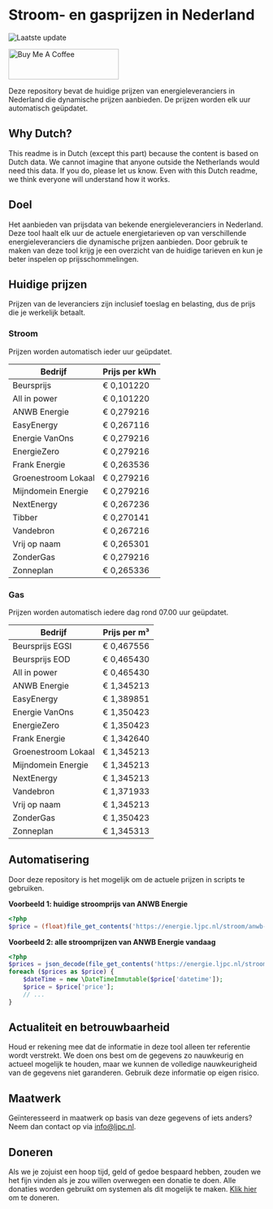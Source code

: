 # Stroom- en gasprijzen in Nederland

![Laatste update](https://img.shields.io/badge/laatste%20update-2025--01--28%2014%3A00%20CET-brightgreen)

<a href="https://www.buymeacoffee.com/Lars-" target="_blank"><img src="https://cdn.buymeacoffee.com/buttons/v2/default-orange.png" alt="Buy Me A Coffee" height="60" style="height: 60px !important;width: 217px !important;" ></a>

Deze repository bevat de huidige prijzen van energieleveranciers in Nederland die dynamische prijzen aanbieden. De prijzen worden elk uur automatisch geüpdatet.

## Why Dutch?

This readme is in Dutch (except this part) because the content is based on Dutch data. We cannot imagine that anyone outside the Netherlands would need this data. If you do, please let us know. Even with this Dutch readme, we think
everyone will understand how it works.

## Doel

Het aanbieden van prijsdata van bekende energieleveranciers in Nederland. Deze tool haalt elk uur de actuele energietarieven op van verschillende energieleveranciers die dynamische prijzen aanbieden. Door gebruik te maken van deze tool
krijg je een overzicht van de huidige tarieven en kun je beter inspelen op prijsschommelingen.

## Huidige prijzen

Prijzen van de leveranciers zijn inclusief toeslag en belasting, dus de prijs die je werkelijk betaalt.

### Stroom

Prijzen worden automatisch ieder uur geüpdatet.

 Bedrijf | Prijs per kWh 
---------|---------------
Beursprijs | € 0,101220
All in power | € 0,101220
ANWB Energie | € 0,279216
EasyEnergy | € 0,267116
Energie VanOns | € 0,279216
EnergieZero | € 0,279216
Frank Energie | € 0,263536
Groenestroom Lokaal | € 0,279216
Mijndomein Energie | € 0,279216
NextEnergy | € 0,267236
Tibber | € 0,270141
Vandebron | € 0,267216
Vrij op naam | € 0,265301
ZonderGas | € 0,279216
Zonneplan | € 0,265336


### Gas

Prijzen worden automatisch iedere dag rond 07.00 uur geüpdatet.

 Bedrijf | Prijs per m³ 
---------|--------------
Beursprijs EGSI | € 0,467556
Beursprijs EOD | € 0,465430
All in power | € 0,465430
ANWB Energie | € 1,345213
EasyEnergy | € 1,389851
Energie VanOns | € 1,350423
EnergieZero | € 1,350423
Frank Energie | € 1,342640
Groenestroom Lokaal | € 1,345213
Mijndomein Energie | € 1,345213
NextEnergy | € 1,345213
Vandebron | € 1,371933
Vrij op naam | € 1,345213
ZonderGas | € 1,350423
Zonneplan | € 1,345313


## Automatisering

Door deze repository is het mogelijk om de actuele prijzen in scripts te gebruiken.

**Voorbeeld 1: huidige stroomprijs van ANWB Energie**

```php
<?php
$price = (float)file_get_contents('https://energie.ljpc.nl/stroom/anwb-energie-nu.txt');

```

**Voorbeeld 2: alle stroomprijzen van ANWB Energie vandaag**

```php
<?php
$prices = json_decode(file_get_contents('https://energie.ljpc.nl/stroom/all-in-power-vandaag.json'),true);
foreach ($prices as $price) {
    $dateTime = new \DateTimeImmutable($price['datetime']);
    $price = $price['price'];
    // ...
}
```

## Actualiteit en betrouwbaarheid

Houd er rekening mee dat de informatie in deze tool alleen ter referentie wordt verstrekt. We doen ons best om de gegevens zo nauwkeurig en actueel mogelijk te houden, maar we kunnen de volledige nauwkeurigheid van de gegevens niet
garanderen. Gebruik deze informatie op eigen risico.

## Maatwerk

Geïnteresseerd in maatwerk op basis van deze gegevens of iets anders? Neem dan contact op
via [info@ljpc.nl](mailto:info@ljpc.nl?subject=Energie%20prijzen).

## Doneren

Als we je zojuist een hoop tijd, geld of gedoe bespaard hebben, zouden we het fijn vinden als je zou willen overwegen een
donatie te doen. Alle donaties worden gebruikt om systemen als dit mogelijk te
maken. [Klik hier](https://www.buymeacoffee.com/Lars-) om te doneren.
